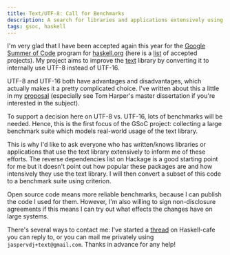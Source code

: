 ```yaml
---
title: Text/UTF-8: Call for Benchmarks
description: A search for libraries and applications extensively using text
tags: gsoc, haskell
---
```


I'm very glad that I have been accepted again this year for the [Google Summer
of Code] program for [haskell.org] (here is a [list] of accepted projects). My
project aims to improve the [text] library by converting it to internally use
UTF-8 instead of UTF-16.

[Google Summer of Code]: http://code.google.com/soc/
[haskell.org]: http://haskell.org/
[list]: http://www.reddit.com/r/haskell/comments/gxj1h/haskellorg_gsoc_accepted_projects_are_up/
[text]: http://hackage.haskell.org/package/text

UTF-8 and UTF-16 both have advantages and disadvantages, which actually makes it
a pretty complicated choice. I've written about this a little in my [proposal]
(especially see Tom Harper's master dissertation if you're interested in the
subject).

[proposal]: /files/2011-gsoc-text-utf8-proposal.html

To support a decision here on UTF-8 vs. UTF-16, lots of benchmarks will be
needed. Hence, this is the first focus of the GSoC project: collecting a large
benchmark suite which models real-world usage of the text library.

This is why I'd like to ask everyone who has written/knows libraries or
applications that use the text library extensively to inform me of these
efforts. The reverse dependencies list on Hackage is a good starting point for
me but it doesn't point out how popular these packages are and how intensively
they use the text library. I will then convert a subset of this code to a
benchmark suite using criterion.

Open source code means more reliable benchmarks, because I can publish the code
I used for them. However, I'm also willing to sign non-disclosure agreements if
this means I can try out what effects the changes have on large systems.

There's several ways to contact me: I've started a [thread] on Haskell-cafe you
can reply to, or you can mail me privately using `jaspervdj+text@gmail.com`.
Thanks in advance for any help!

[thread]: http://www.haskell.org/pipermail/haskell-cafe/2011-April/091424.html
